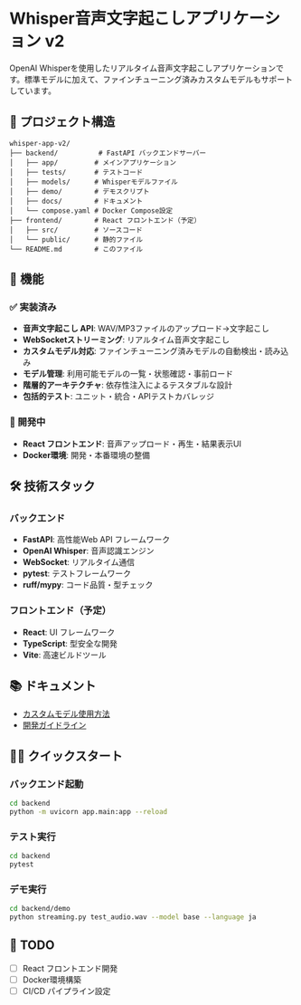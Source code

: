 # Whisper音声文字起こしアプリケーション v2

OpenAI Whisperを使用したリアルタイム音声文字起こしアプリケーションです。標準モデルに加えて、ファインチューニング済みカスタムモデルもサポートしています。

## 📁 プロジェクト構造

```
whisper-app-v2/
├── backend/          # FastAPI バックエンドサーバー
│   ├── app/         # メインアプリケーション
│   ├── tests/       # テストコード
│   ├── models/      # Whisperモデルファイル
│   ├── demo/        # デモスクリプト
│   ├── docs/        # ドキュメント
│   └── compose.yaml # Docker Compose設定
├── frontend/        # React フロントエンド（予定）
│   ├── src/         # ソースコード
│   └── public/      # 静的ファイル
└── README.md        # このファイル
```

## 🚀 機能

### ✅ 実装済み

- **音声文字起こし API**: WAV/MP3ファイルのアップロード→文字起こし
- **WebSocketストリーミング**: リアルタイム音声文字起こし
- **カスタムモデル対応**: ファインチューニング済みモデルの自動検出・読み込み
- **モデル管理**: 利用可能モデルの一覧・状態確認・事前ロード
- **階層的アーキテクチャ**: 依存性注入によるテスタブルな設計
- **包括的テスト**: ユニット・統合・APIテストカバレッジ

### 🔄 開発中

- **React フロントエンド**: 音声アップロード・再生・結果表示UI
- **Docker環境**: 開発・本番環境の整備

## 🛠️ 技術スタック

### バックエンド
- **FastAPI**: 高性能Web API フレームワーク
- **OpenAI Whisper**: 音声認識エンジン
- **WebSocket**: リアルタイム通信
- **pytest**: テストフレームワーク
- **ruff/mypy**: コード品質・型チェック

### フロントエンド（予定）
- **React**: UI フレームワーク
- **TypeScript**: 型安全な開発
- **Vite**: 高速ビルドツール

## 📚 ドキュメント

- [カスタムモデル使用方法](backend/docs/CUSTOM_MODELS.md)
- [開発ガイドライン](CLAUDE.md)

## 🏃‍♂️ クイックスタート

### バックエンド起動

```bash
cd backend
python -m uvicorn app.main:app --reload
```

### テスト実行

```bash
cd backend
pytest
```

### デモ実行

```bash
cd backend/demo
python streaming.py test_audio.wav --model base --language ja
```

## 📝 TODO

- [ ] React フロントエンド開発
- [ ] Docker環境構築
- [ ] CI/CD パイプライン設定
